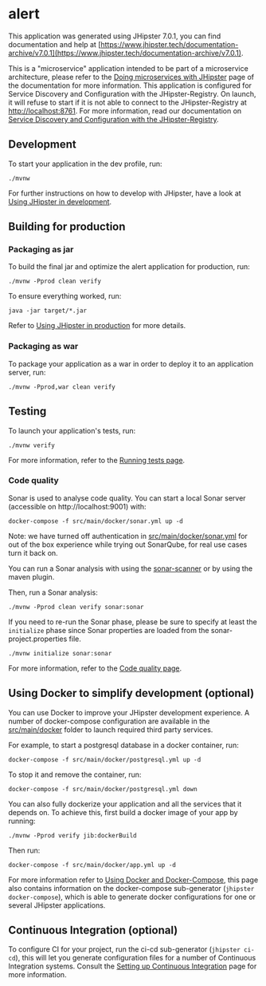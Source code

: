 # alert

This application was generated using JHipster 7.0.1, you can find documentation and help
at [https://www.jhipster.tech/documentation-archive/v7.0.1](https://www.jhipster.tech/documentation-archive/v7.0.1).

This is a "microservice" application intended to be part of a microservice architecture, please refer to
the [Doing microservices with JHipster][] page of the documentation for more information. This application is configured
for Service Discovery and Configuration with the JHipster-Registry. On launch, it will refuse to start if it is not able
to connect to the JHipster-Registry at [http://localhost:8761](http://localhost:8761). For more information, read our
documentation on [Service Discovery and Configuration with the JHipster-Registry][].

## Development

To start your application in the dev profile, run:

```
./mvnw
```

For further instructions on how to develop with JHipster, have a look at [Using JHipster in development][].

## Building for production

### Packaging as jar

To build the final jar and optimize the alert application for production, run:

```
./mvnw -Pprod clean verify
```

To ensure everything worked, run:

```
java -jar target/*.jar
```

Refer to [Using JHipster in production][] for more details.

### Packaging as war

To package your application as a war in order to deploy it to an application server, run:

```
./mvnw -Pprod,war clean verify
```

## Testing

To launch your application's tests, run:

```
./mvnw verify
```

For more information, refer to the [Running tests page][].

### Code quality

Sonar is used to analyse code quality. You can start a local Sonar server (accessible on http://localhost:9001) with:

```
docker-compose -f src/main/docker/sonar.yml up -d
```

Note: we have turned off authentication in [src/main/docker/sonar.yml](src/main/docker/sonar.yml) for out of the box
experience while trying out SonarQube, for real use cases turn it back on.

You can run a Sonar analysis with using
the [sonar-scanner](https://docs.sonarqube.org/display/SCAN/Analyzing+with+SonarQube+Scanner) or by using the maven
plugin.

Then, run a Sonar analysis:

```
./mvnw -Pprod clean verify sonar:sonar
```

If you need to re-run the Sonar phase, please be sure to specify at least the `initialize` phase since Sonar properties
are loaded from the sonar-project.properties file.

```
./mvnw initialize sonar:sonar
```

For more information, refer to the [Code quality page][].

## Using Docker to simplify development (optional)

You can use Docker to improve your JHipster development experience. A number of docker-compose configuration are
available in the [src/main/docker](src/main/docker) folder to launch required third party services.

For example, to start a postgresql database in a docker container, run:

```
docker-compose -f src/main/docker/postgresql.yml up -d
```

To stop it and remove the container, run:

```
docker-compose -f src/main/docker/postgresql.yml down
```

You can also fully dockerize your application and all the services that it depends on. To achieve this, first build a
docker image of your app by running:

```
./mvnw -Pprod verify jib:dockerBuild
```

Then run:

```
docker-compose -f src/main/docker/app.yml up -d
```

For more information refer to [Using Docker and Docker-Compose][], this page also contains information on the
docker-compose sub-generator (`jhipster docker-compose`), which is able to generate docker configurations for one or
several JHipster applications.

## Continuous Integration (optional)

To configure CI for your project, run the ci-cd sub-generator (`jhipster ci-cd`), this will let you generate
configuration files for a number of Continuous Integration systems. Consult the [Setting up Continuous Integration][]
page for more information.

[jhipster homepage and latest documentation]: https://www.jhipster.tech

[jhipster 7.0.1 archive]: https://www.jhipster.tech/documentation-archive/v7.0.1

[doing microservices with jhipster]: https://www.jhipster.tech/documentation-archive/v7.0.1/microservices-architecture/

[using jhipster in development]: https://www.jhipster.tech/documentation-archive/v7.0.1/development/

[service discovery and configuration with the jhipster-registry]: https://www.jhipster.tech/documentation-archive/v7.0.1/microservices-architecture/#jhipster-registry

[using docker and docker-compose]: https://www.jhipster.tech/documentation-archive/v7.0.1/docker-compose

[using jhipster in production]: https://www.jhipster.tech/documentation-archive/v7.0.1/production/

[running tests page]: https://www.jhipster.tech/documentation-archive/v7.0.1/running-tests/

[code quality page]: https://www.jhipster.tech/documentation-archive/v7.0.1/code-quality/

[setting up continuous integration]: https://www.jhipster.tech/documentation-archive/v7.0.1/setting-up-ci/
